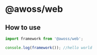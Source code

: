 # @awoss/web

## How to use

```javascript
import framework from '@awoss/web';

console.log(framework()); //hello world
```

